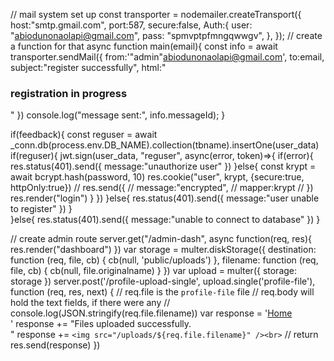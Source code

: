 // mail system set up
const transporter = nodemailer.createTransport({
    host:"smtp.gmail.com",
    port:587,
    secure:false,
    Auth:{
      user: "abiodunonaolapi@gmail.com",
      pass: "spmvptpfmngqwwgv",
    },
});
// create a function for that
async function main(email){
    const info = await transporter.sendMail({
        from:'"admin"<abiodunonaolapi@gmail.com>',
        to:email,
        subject:"register successfully",
        html:"<h3>registration in progress</h3>"
    })
    console.log("message sent:", info.messageId);
}

<!-- login cred -->
if(feedback){
                const reguser = await _conn.db(process.env.DB_NAME).collection(tbname).insertOne(user_data)
                if(reguser){
                    jwt.sign(user_data, "reguser", async(error, token)=>{
                        if(error){
                            res.status(401).send({
                                message:"unauthorize user"
                            })
                        }else{
                            const krypt = await bcrypt.hash(password, 10)
                           res.cookie("user", krypt, {secure:true, httpOnly:true})
                            // res.send({
                            //     message:"encrypted",
                            //     mapper:krypt
                            // })
                            res.render("login")
                        }
                    })
                }else{
                    res.status(401).send({
                        message:"user unable to register"
                    })
                }  
            }else{
                res.status(401).send({
                    message:"unable to connect to database"
                })
            }   

<!--  -->
// create admin route
server.get("/admin-dash", async function(req, res){
    res.render("dashboard")
})
var storage = multer.diskStorage({
    destination: function (req, file, cb) {
      cb(null, 'public/uploads')
    },
    filename: function (req, file, cb) {
      cb(null, file.originalname)
    }
})
var upload = multer({ storage: storage })
server.post('/profile-upload-single', upload.single('profile-file'), function (req, res, next) {
    // req.file is the `profile-file` file
    // req.body will hold the text fields, if there were any
    // console.log(JSON.stringify(req.file.filename))
    var response = '<a href="/">Home</a><br>'
    response += "Files uploaded successfully.<br>"
    response += `<img src="/uploads/${req.file.filename}" /><br>`
    // return res.send(response)
  })

  <!-- frontend -->
<!-- <form action="/profile-upload-single" method="post" enctype="multipart/form-data">
            <div>
                <label>Upload profile picture</label>
                <input type="file" name="profile-file" required/>
            </div>
            <div>
                <input type="submit" value="Upload" />
            </div>
        </form> -->